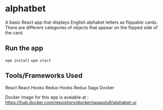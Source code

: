 # alphatbet

A basic React app that displays English alphabet letters as flippable cards. There are different categories of objects that appear on the flipped side of the card.

## Run the app
`npm install`
`npm start`
 
## Tools/Frameworks Used
React
React Hooks
Redux Hooks
Redux Saga
Docker

Docker image for this app is avaiable at : https://hub.docker.com/repository/docker/spagolu9/alphabet-ui
